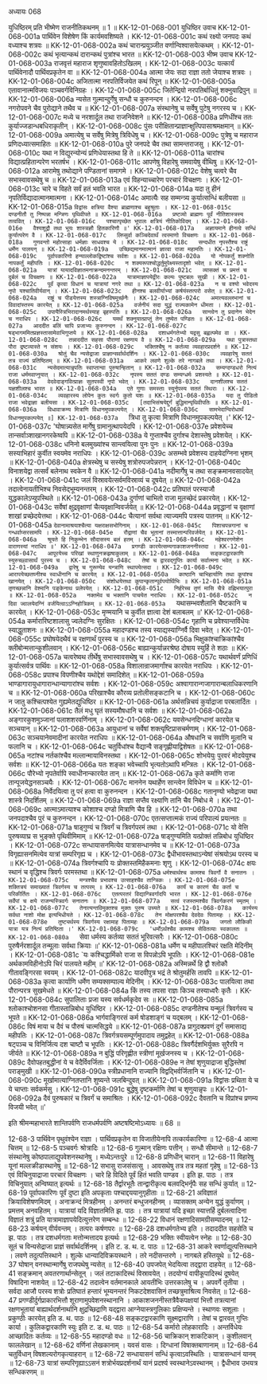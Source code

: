 अध्यायः 068

युधिष्ठिरम् प्रति भीष्मेण राजनीतिकथनम् ॥ 1 ॥
KK-12-01-068-001	युधिष्ठिर उवाच 
KK-12-01-068-001a	पार्थिवेन विशेषेण किं कार्यमवशिष्यते ।
KK-12-01-068-001c	कथं रक्ष्यो जनपदः कथं वध्याश्च शत्रवः ॥
KK-12-01-068-002a	कथं चारान्प्रयुञ्जीत वर्णान्विश्वासयेत्कथम् ।
KK-12-01-068-002c	कथं भृत्यान्कथं दारान्कथं पुत्रांश्च भारत ॥
KK-12-01-068-003	भीष्म उवाच 
KK-12-01-068-003a	राजवृत्तं महाराज शृणुष्वावहितोऽखिलम् ।
KK-12-01-068-003c	यत्कार्यं पार्थिवेनादौ पार्थिवप्रकृतेन वा ॥
KK-12-01-068-004a	आत्मा जेयः सदा राज्ञा ततो जेयाश्च शत्रवः ।
KK-12-01-068-004c	अजितात्मा नरपतिर्विजयेत कथं रिपून् ॥
KK-12-01-068-005a	एतावानात्मविजयः पञ्चवर्गविनिग्रहः ।
KK-12-01-068-005c	जितेन्द्रियो नरपतिर्बाधितुं शक्नुयाद्रिपुन् ॥
KK-12-01-068-006a	न्यसेत गुल्मान्दुर्गेषु सन्धौ च कुरुनन्दन ।
KK-12-01-068-006c	नगरोपवने चैव पुरोद्याने तथैव च ॥
KK-12-01-068-007a	संस्थानेषु च सर्वेषु पुटेषु नगरस्य च ।
KK-12-01-068-007c	मध्ये च नरशार्दूल तथा राजनिवेशने ॥
KK-12-01-068-008a	प्रणिधींश्च ततः कुर्याज्जडान्धबधिराकृतीन् ।
KK-12-01-068-008c	पुंसः परीक्षितान्प्राज्ञान्क्षुत्पिपासाश्रमक्षमान् ॥
KK-12-01-068-009a	अमात्येषु च सर्वेषु मित्रेषु त्रिविधेषु च ।
KK-12-01-068-009c	पुत्रेषु च महाराज प्रणिदध्यात्समाहितः ॥
KK-12-01-068-010a	पुरे जनपदे चैव तथा सामन्तराजसु ।
KK-12-01-068-010c	यथा न विद्युरन्योन्यं प्रणिधेयास्तथा हि ते ॥
KK-12-01-068-011a	चारांश्च विद्यात्प्रहितान्परेण भरतर्षभ ।
KK-12-01-068-011c	आपणेषु विहारेषु समवायेषु वीथिषु ॥
KK-12-01-068-012a	आरामेषु तथोद्याने पण्डितानां समागमे ।
KK-12-01-068-012c	वेशेषु चत्वरे चैव सभास्वावसथेषु च ॥
KK-12-01-068-013a	एवं विहन्याच्चारेण परचारं विचक्षणः ।
KK-12-01-068-013c	चारे च विहते सर्वं हतं भवति भारत ॥
KK-12-01-068-014a	यदा तु हीनं नृपतिर्विद्यादात्मानमात्मना ।
KK-12-01-068-014c	अमात्यैः सह सम्मन्त्र्य कुर्यात्सन्धिं बलीयसा ॥
KK-12-01-068-015a	`विद्वांसः क्षत्रिया वैश्या ब्राह्मणाश्च बहुश्रुताः ।
KK-12-01-068-015c	दण्डनीतौ तु निष्पन्ना मन्त्रिणः पृथिवीपते ॥
KK-12-01-068-016a	प्रष्टव्यो ब्राह्मणः पूर्वं नीतिशास्त्रस्य तत्ववित् ।
KK-12-01-068-016c	पश्चात्पृच्छेत भूपालः क्षत्रियं नीतिकोविदम् ।
KK-12-01-068-016e	वैश्यशूद्रौ तथा भूयः शास्त्रज्ञौ हितकारिणौ ॥'
KK-12-01-068-017a	अज्ञायमाने हीनत्वे सन्धिं कुर्यात्परेण वै ।
KK-12-01-068-017c	लिप्सुर्वा कञ्चिदेवार्थं त्वरमाणो विचक्षणः ॥
KK-12-01-068-018a	गुणवन्तो महोत्साहा धर्मज्ञाः साधवश्च ये ।
KK-12-01-068-018c	सन्दधीत नृपस्तैश्च राष्ट्रं धर्मेण पालयन् ॥
KK-12-01-068-019a	उच्छिद्यमानमात्मानं ज्ञात्वा राजा महामतिः ।
KK-12-01-068-019c	पूर्वापकारिणो हन्याल्लोकद्विष्टांश्च सर्वशः ॥
KK-12-01-068-020a	यो नोपकर्तुं शक्नोति नापकर्तुं महीपतिः ।
KK-12-01-068-020c	न शक्यरूपश्चोद्धर्तुमुपेक्ष्यस्तादृशो भवेत् ॥
KK-12-01-068-021a	यात्रां यायादविज्ञातमनाक्रन्दमनन्तरम् ।
KK-12-01-068-021c	व्यासक्तं च प्रमत्तं च दुर्बलं च विचक्षणः ॥
KK-12-01-068-022a	यात्रामाज्ञापयेद्वीरः कल्यः पुष्टबलः सुखी ।
KK-12-01-068-022c	पूर्वं कृत्वा विधानं च यात्रायां नगरे तथा ॥
KK-12-01-068-023a	न च वश्यो भवेदस्य नृपो यश्चातिवीर्यवान् ।
KK-12-01-068-023c	हीनश्च बलवीर्याभ्यां कर्षयंस्तत्परो वसेत् ॥
KK-12-01-068-024a	राष्ट्रं च पीडयेत्तस्य शस्त्राग्निविषमूर्च्छनैः ।
KK-12-01-068-024c	अमात्यवल्लभानां च विवादांस्तस्य कारयेत् ॥
KK-12-01-068-025a	वर्जनीयं सदा युद्धं राज्यकामेन धीमता ।
KK-12-01-068-025c	उपायैस्त्रिभिरादानमर्थस्याह बृहस्पतिः ॥
KK-12-01-068-026a	सान्त्वेन तु प्रदानेन भेदेन च नराधिप ।
KK-12-01-068-026c	यमर्थं शक्नुयात्प्राप्तुं तेन तुष्येत पण्डितः ॥
KK-12-01-068-027a	आददीत बलिं चापि प्रजाभ्यः कुरुनन्दन ।
KK-12-01-068-027c	षड्भागममितप्रज्ञस्तासामेवाभिगुप्तये ॥
KK-12-01-068-028a	दशाधर्मगतेभ्यो यद्वसु बह्वल्पमेव वा ।
KK-12-01-068-028c	तन्नाददीत सहसा पौराणां रक्षणाय वै ॥
KK-12-01-068-029a	यथा पुत्रास्तथा पौरा द्रष्टव्यास्ते न संशयः ।
KK-12-01-068-029c	भक्तिश्चैषु न कर्तव्या व्यवहारप्रदर्शने ॥
KK-12-01-068-030a	श्रोतुं चैव न्यसेद्राजा प्राज्ञान्सर्वार्थदर्शिनः ।
KK-12-01-068-030c	व्यवहारेषु सततं तत्र राज्यं प्रतिष्ठितम् ॥
KK-12-01-068-031a	आकरे लवणे शुल्के तरे नागबले तथा ।
KK-12-01-068-031c	न्यसेदमात्यान्नृपतिः स्वाप्तान्वा पुरुषान्हितान् ॥
KK-12-01-068-032a	सम्यग्दण्डधरो नित्यं राजा धर्ममवाप्नुयात् ।
KK-12-01-068-032c	नृपस्य सततं दण्डः सम्यग्धर्मः प्रशस्यते ॥
KK-12-01-068-033a	वेदवेदाङ्गवित्प्राज्ञः सुतपस्वी नृपो भवेत् ।
KK-12-01-068-033c	दानशीलश्च सततं यज्ञशीलश्च भारत ॥
KK-12-01-068-034a	एते गुणाः समस्ताः स्युर्नृपस्य सततं स्थिराः ।
KK-12-01-068-034c	व्यवहारस्य लोपेन कुतः स्वर्गः कुतो यशः ॥
KK-12-01-068-035a	यदा तु पीडितो राजा भवेद्राज्ञा बलीयसा ।
KK-12-01-068-035c	[तदाभिसंश्रयेद्दुर्गं बुद्धिमान्पृथिवीपतिः ॥
KK-12-01-068-036a	विधावाक्रम्य मित्राणि विधानमुपकल्पयेत् ।
KK-12-01-068-036c	सामभेदान्विरोधार्थं विधानमुपकल्पयेत् ॥]
KK-12-01-068-037a	`त्रिधा तु कृत्वा मित्राणि विधानमुपकल्पयेत् ।'
KK-12-01-068-037c	'घोषान्न्यसेत मार्गेषु ग्रामानुत्थापयेदपि ।
KK-12-01-068-037e	प्रवेशयेच्च तान्सर्वाञ्शाखानगरकेष्वपि ॥
KK-12-01-068-038a	ये गुप्ताश्चैव दुर्गाश्च देशास्तेषु प्रवेशयेत् ।
KK-12-01-068-038c	धनिनो बलमुख्यांश्च सान्त्वयित्वा पुनः पुनः ॥
KK-12-01-068-039a	सस्याभिहारं कुर्वीत स्वयमेव नराधिपः ।
KK-12-01-068-039c	असम्भवे प्रवेशस्य दाहयेदग्निना भृशम् ॥
KK-12-01-068-040a	क्षेत्रस्थेषु च सस्येषु शत्रोरुपजपेन्नरान् ।
KK-12-01-068-040c	विनाशयेद्वा तत्सर्वं बलेनाथ स्वकेन वै ॥
KK-12-01-068-041a	नदीमार्गेषु च तथा सङ्क्रमानवसादयेत् ।
KK-12-01-068-041c	जलं विस्रावयेत्सर्वमविस्राव्यं च दूषयेत् ॥
KK-12-01-068-042a	तदात्वेनायतीभिश्च निवसेद्भूम्यनन्तरम् ।
KK-12-01-068-042c	प्रतिघातं परस्याजौ युद्धकालेऽप्युपस्थिते ॥
KK-12-01-068-043a	दुर्गाणां चाभितो राजा मूलच्छेदं प्रकारयेत् ।
KK-12-01-068-043c	सर्वेषां क्षुद्रवृक्षाणां चैत्यवृक्षान्विवर्जयेत् ॥
KK-12-01-068-044a	प्रवृद्धानां च वृक्षाणां शाखां प्रच्छेदयेत्तथा ।
KK-12-01-068-044c	चैत्यानां सर्वथा त्याज्यमपि पत्रस्य पातनम् ॥
KK-12-01-068-045a	`देवानामाश्रयाश्चैत्या यक्षराक्षसभोगिनाम् ।
KK-12-01-068-045c	पिशाचपन्नगानां च गन्धर्वाप्सरसामपि ।
KK-12-01-068-045e	रौद्राणां चैव भूतानां तस्मात्तान्परिवर्जयेत् ॥
KK-12-01-068-046a	श्रूयते हि निकुम्भेन सौदासस्य बलं हतम् ।
KK-12-01-068-046c	महेश्वरगणेशेन वाराणस्यां नराधिप ॥'
KK-12-01-068-047a	प्रगण्डीः कारयेत्सम्यगाकाशजननीस्तदा ।
KK-12-01-068-047c	आपूरयेच्च परिखां स्थाणुनक्रझषाकुलाम् ॥
KK-12-01-068-048a	सङ्कटद्वारकाणि स्युरुच्छ्वासार्थं पुरस्य च ।
KK-12-01-068-048c	तेषां च द्वारवद्गुप्तिः कार्या सर्वात्मना भवेत् ॥
KK-12-01-068-049a	द्वारेषु च गुरूण्येव यन्त्राणि स्थापयेत्सदा ।
KK-12-01-068-049c	आरापयेच्छतघ्नीश्च स्वाधीनानि च कारयेत् ॥
KK-12-01-068-050a	काष्ठानि चाभिहार्याणि तथा कूपांश्च खानयेत् ।
KK-12-01-068-050c	संशोधयेत्तथा कूपान्कृतान्पूर्वपयोर्थिभिः ॥
KK-12-01-068-051a	तृणच्छन्नानि वेश्मानि पङ्केनाथ प्रलेपयेत् ।
KK-12-01-068-051c	निर्हरेच्च तृणं मासि चैत्रे वह्निभयात्पुरा ॥
KK-12-01-068-052a	नक्तमेव च भक्तानि पाचयेत नराधिपः ।
KK-12-01-068-052c	न दिवा ज्वालयेदग्निं वर्जयित्वाऽऽग्निहोत्रिकम् ॥
KK-12-01-068-053a	`यथासम्भवशैलानि चैष्टकानि च कारयेत् ।
KK-12-01-068-053c	मृण्मयानि च कुर्वीत ज्ञात्वा देशं बलाबलम् ॥'
KK-12-01-068-054a	कर्मारारिष्टशालासु ज्वलेदग्निः सुरक्षितः ।
KK-12-01-068-054c	गृहाणि च प्रवेश्यान्तर्विधेयः स्याद्धुताशनः ॥
KK-12-01-068-055a	महादण्डश्च तस्य स्याद्यस्याग्निर्वै दिवा भवेत् ।
KK-12-01-068-055c	प्रघोषयेदथैवं च रक्षणार्थं पुरस्य च ॥
KK-12-01-068-056a	भिक्षुकांश्चाक्रिकांश्चैव क्लीबोन्मत्तान्कुशीलवान् ।
KK-12-01-068-056c	बाह्यान्कुर्यान्नरश्रेष्ठ दोषाय स्युर्हि ते शठाः ॥
KK-12-01-068-057a	चत्वरेष्वथ तीर्थेषु सभास्वावसथेषु च ।
KK-12-01-068-057c	यथार्थवर्णं प्रणिधिं कुर्यात्सर्वत्र पार्थिवः ॥
KK-12-01-068-058a	विशालान्राजमार्गांश्च कारयेत नराधिपः ।
KK-12-01-068-058c	प्रपाश्च विपणीश्चैव यथोद्देशं समादिशेत् ॥
KK-12-01-068-059a	भाण्डागारायुधागारान्धान्यागारांश्च सर्वशः ।
KK-12-01-068-059c	अश्वागारान्गजागारान्बलाधिकरणानि च ॥
KK-12-01-068-060a	परिखाश्चैव कौरव्य प्रतोलीसङ्कटानि च ।
KK-12-01-068-060c	न जातु कश्चित्पश्येत गुह्यमेतद्युधिष्ठिर ॥
KK-12-01-068-061a	अर्थसन्निचयं कुर्याद्राजा परबलार्दितः ।
KK-12-01-068-061c	तैलं मधु घृतं सस्यमौषधानि च सर्वशः ॥
KK-12-01-068-062a	अङ्गारकुशमुञ्जानां पलाशशरवर्णिनाम् ।
KK-12-01-068-062c	यवसेन्धनदिग्धानां कारयेत च सञ्चयान् ॥
KK-12-01-068-063a	आयुधानां च सर्वेषां शक्त्यृष्टिप्रासचर्मणाम् ।
KK-12-01-068-063c	सञ्चयानेवमादीनां कारयेत नराधिपः ॥
KK-12-01-068-064a	औषधानि च सर्वाणि मूलानि च फलानि च ।
KK-12-01-068-064c	चतुर्विधांश्च वैद्यान्वै सङ्गृह्णीयाद्विशेषतः ॥
KK-12-01-068-065a	नटांश्च नर्तकांश्चैव मल्लान्मायाविनस्तथा ।
KK-12-01-068-065c	शोभयेयुः पुरवरं मोदयेयुश्च सर्वशः ॥
KK-12-01-068-066a	यतः शङ्का भवेच्चापि भृत्यतोऽथापि मन्त्रितः ।
KK-12-01-068-066c	पौरेभ्यो नृपतेर्वापि स्वाधीनान्कारयेत तान् ॥
KK-12-01-068-067a	कृते कर्माणि राजा तान्पूजयेद्धनसञ्चयैः ।
KK-12-01-068-067c	माननेन यथार्हेण सान्त्वेन विविधेन च ॥
KK-12-01-068-068a	निर्वेदयित्वा तु परं हत्वा वा कुरुनन्दन ।
KK-12-01-068-068c	गतानृण्यो भवेद्राजा यथा शास्त्रे निदर्शितम् ॥
KK-12-01-068-069a	राज्ञा सप्तैव रक्ष्याणि तानि चैव निबोध मे ।
KK-12-01-068-069c	आत्माऽमात्याश्च कोशाश्च दण्डो मित्राणि चैव हि ॥
KK-12-01-068-070a	तथा जनपदाश्चैव पुरं च कुरुनन्दन ।
KK-12-01-068-070c	एतत्सप्तात्मकं राज्यं परिपाल्यं प्रयत्नतः ॥
KK-12-01-068-071a	षाड्गुण्यं च त्रिवर्गं च त्रिवर्गपरमं तथा ।
KK-12-01-068-071c	यो वेत्ति पुरुषव्याघ्र स भुङ्क्ते पृथिवीमिमाम् ॥
KK-12-01-068-072a	षाड्गुण्यमिति यत्प्रोक्तं तन्निबोध युधिष्ठिर ।
KK-12-01-068-072c	सन्धायासनमित्येव यात्रासन्धानमेव च ॥
KK-12-01-068-073a	विगृह्यासनमित्येव यात्रां सम्परिगृह्य च ।
KK-12-01-068-073c	द्वैधीभावस्तथाऽन्येषां संश्रयोऽथ परस्य च ॥
KK-12-01-068-074a	त्रिवर्गश्चापि यः प्रोक्तस्तमिहैकमनाः शृणु ।
KK-12-01-068-074c	क्षयः स्थानं च वृद्धिश्च त्रिवर्गः परमस्तथा ॥
KK-12-01-068-075a	`धर्मश्चार्थश्च कामश्च त्रिवर्गो वै सनातनः ।
KK-12-01-068-075c	मन्त्रश्चैव प्रभावश्च उत्साहश्चैव तान्त्रिकः ।
KK-12-01-068-075e	शक्तित्रयं समाख्यातं त्रिवर्गस्य च तत्परम् ॥
KK-12-01-068-076a	कार्यं च कारणं चैव कर्ता च परिकीर्तितः ।
KK-12-01-068-076c	एतत्परतरं विद्यान्त्रिवर्गादपि भारत ।
KK-12-01-068-076e	सर्वेपां च क्षये राजन्यस्त्रिवर्गः सनातनः ॥
KK-12-01-068-077a	सत्वं रजस्तमश्चैव त्रिवर्गकरणं स्मृतम् ।
KK-12-01-068-077c	तेनात्यन्तविमुक्तश्च मुक्तः पुरुष उच्यते ॥
KK-12-01-068-078a	कार्यस्य सर्वथा नाशो मोक्ष इत्यभिधीयते ।
KK-12-01-068-078c	तेन मोक्षपरश्चैव देवदेवः पितामहः ।
KK-12-01-068-078e	तुष्ट्यर्थस्य त्रिवर्गस्य रक्षामाह पितामहः ॥
KK-12-01-068-079a	जगतो लौकिकी यात्रा यत्र नित्यं प्रतिष्ठिता ।'
KK-12-01-068-079c	'धर्मोऽर्थश्चैव कामश्च सेवितव्याः स्वकालतः ॥
KK-12-01-068-080a	`सेवा धर्मस्य कर्तव्या सततं भूरिवत्सरैः ।
KK-12-01-068-080c	पुरुषैर्नरशार्दूल तन्मूलाः सर्वथा क्रियाः ॥'
KK-12-01-068-081a	धर्मेण च महीपालश्चिरं रक्षति मेदिनीम् ।
KK-12-01-068-081c	`यः कश्चिद्धार्मिको राजा स विपन्नोऽपि भूपतिः ।
KK-12-01-068-081e	अर्थकामविहीनोऽपि चिरं पालयते महीम् ॥'
KK-12-01-068-082a	अस्मिन्नर्थे हि द्वौ श्लोकौ गीतावङ्गिरसा स्वयम् ।
KK-12-01-068-082c	यादवीपुत्र भद्रं ते श्रोतुमर्हसि तावपि ॥
KK-12-01-068-083a	कृत्वा कार्याणि धर्मेण सम्यक्सम्पाल्य मेदिनीम् ।
KK-12-01-068-083c	पालयित्वा तथा पौरान्परत्र सुखमेधते ॥
KK-12-01-068-084a	किं तस्य तपसा राज्ञः किञ्च तस्याध्वरैः कृतैः ।
KK-12-01-068-084c	सुपालिताः प्रजा यस्य सर्वधर्मकृदेव सः ॥
KK-12-01-068-085a	श्लोकाश्चोशनसा गीतास्तान्निबोध युधिष्ठिर ।
KK-12-01-068-085c	दण्डनीतेश्च यन्मूलं त्रिवर्गस्य च भूपते ॥
KK-12-01-068-086a	भार्गवाङ्गिरसं कर्म षोडशाङ्गं च यद्बलम् ।
KK-12-01-068-086c	विषं माया च दैवं च पौरुषं चात्मसिद्धये ॥
KK-12-01-068-087a	प्रागुदक्प्रवणं दुर्गं समासाद्य महीपतिः ।
KK-12-01-068-087c	त्रिवर्गत्रयसम्पूर्णमुपादाय तमुद्वहेत् ॥
KK-12-01-068-088a	षट्पञ्च च विनिर्जित्य दश चाष्टौ च भूपतिः ।
KK-12-01-068-088c	त्रिवर्गैर्दशभिर्युक्तः सुरैरपि न जीर्यते ॥
KK-12-01-068-089a	न बुद्धिं परिगृह्णीत स्त्रीणां मूर्खजनस्य च ।
KK-12-01-068-089c	दैवोपहतबुद्धीनां ये च वेदैर्विवर्जिताः ।
KK-12-01-068-089e	न तेषां शृणुयाद्राजा बुद्धिस्तेषां पराङ्मुखी ॥
KK-12-01-068-090a	स्त्रीप्रधानानि राज्यानि विद्वद्भिर्वर्जितानि च ।
KK-12-01-068-090c	मूर्खामात्याग्नितप्तानि शुष्यन्ते जलबिन्दुवत् ॥
KK-12-01-068-091a	विद्वांसः प्रथिता ये च ये चाप्ताः सर्वकर्मसु ।
KK-12-01-068-091c	बुद्धेषु दृष्टकर्माणि तेषां च शृणुयान्नृपः ॥
KK-12-01-068-092a	दैवं पुरुषकारं च त्रिवर्गं च समाश्रितः ।
KK-12-01-068-092c	दैवतानि च विप्रांश्च प्रणम्य विजयी भवेत् ॥' 

इति श्रीमन्महाभारते शान्तिपर्वणि राजधर्मपर्वणि अष्टषष्टिमोऽध्यायः ॥ 68 ॥

12-68-3 पार्थिवेन पृथुवंश्येन राज्ञा । पार्थिवप्रकृतेन वा विजातीयेनापि तत्कार्यकारिणा ॥ 12-68-4 आत्मा चित्तम् ॥ 12-68-5 पञ्चवर्गः श्रोत्रादिः ॥ 12-68-6 गुल्मान् रक्षिणः पत्तीन् । सन्धौ सीमान्ते ॥ 12-68-7 संस्थानेषु कोष्ठपालाद्युपवेशनस्थानेषु । मध्येऽन्तःपुरे ॥ 12-68-8 प्रणिधीन् चारान् ॥ 12-68-11 विहारेषु यूनां मल्लक्रीडास्थानेषु ॥ 12-68-12 सभासु राजसंसत्सु । आवसथेषु तत्र तत्र महतां गृहेषु ॥ 12-68-13 एवं विचिनुयाद्राजा परचारं विचक्षणः । चारे हि विदिते पूर्वं हितं भवति पाण्डव । इति झ. पाठः । तत्र विचिनुयात् अन्विष्यात् इत्यर्थः ॥ 12-68-18 तैर्द्वारभूतैः तान्द्वारीकृत्य बलवद्भिर्नृपैः सह सन्धिं कुर्यात् ॥ 12-68-19 पूर्वापकारिणः पूर्वं दुष्टा इति अपकृताः पश्चाद्दययानुगृहीताः ॥ 12-68-21 अविज्ञातं क्रियाविशेषणमिदम् । अनाक्रन्दं मित्रहीनम् । अनन्तरं बन्धुजनहीनम् । व्यासक्तम् अन्येन युद्धं कुर्वाणम् । प्रमत्तम् अनवहितम् । यात्रायां यदि विज्ञातमिति झ. पाठः । तत्र यात्रायां यदि इच्छा स्यात्तर्हि दुर्बलत्वादिना विज्ञातं शत्रुं प्रति यात्रामाज्ञापयेदित्युत्तरेण सम्बन्धः ॥ 12-68-22 विधानं रक्षणादिसामग्रीसम्पादनम् ॥ 12-68-23 कर्षयन् वीर्यवन्तम् । तत्परः कर्षणपरः ॥ 12-68-28 दशधर्मगतेभ्य इति । तदाददीत सहसेति च झ. पाठः । तत्र दशधर्मगताः मत्तोन्मत्तादय इत्यर्थः ॥ 12-68-29 भक्तिः स्वीयत्वेन स्नेहः ॥ 12-68-30 सूतं च विन्यसेद्राजा प्राज्ञं सर्वार्थदर्शिनम् । इति ट. ड. थ. द. पाठः ॥ 12-68-31 आकरे स्वर्णाद्युत्पत्तिस्थाने । लवणे तदुत्पत्तिस्थाने । शुल्के धान्यादिविक्रयस्थाने । तरे नदीसन्तरणे । नागबले हस्तियूथे ॥ 12-68-37 घोषान् वनस्थान्मार्गेषु राजपथेषु न्यसेत् ॥ 12-68-40 उपजपेत् भेदयित्वा तद्द्वारा दाहयेत् ॥ 12-68-41 सङ्क्रमान् अवतरणार्थान्सेतून् । जलं तटाकादिस्थं विस्रावयेत् । तदयोग्यं वापीकूपादिस्थं दूषयेत् विषादिना नाशयेत् ॥ 12-68-42 तदात्वेन वर्तमानकाले आयतीभिः उत्तरकालेषु च । अपवर्गे तृतीया । सर्वदा आजौ परस्य शत्रोः प्रतिघातं हन्तारं भूम्यनन्तरं निकटदेशवासिनं तच्छत्रुमाश्रित्य निवसेत् ॥ 12-68-47 प्रगण्डीर्दुर्गप्राकारभित्तौ शूराणामुपवेशनस्थानानि । आकाशजननीस्तत्रैवैकपक्षायां भित्तौ तत्रत्यानां रक्षणभूतायां बाह्यार्थदर्शनार्थानि क्षुद्रच्छिद्राणि यद्द्वारा आग्नेयास्त्रगुलिकाः प्रक्षिप्यन्ते । स्थाणवः सशूलाः । प्रकुण्ठीः कारयेत् इति ड. थ. पाठः ॥ 12-68-48 सङ्कटद्वारकाणि सूक्ष्मद्वाराणि । तेषां च द्वारवत् गुप्तिः कार्या । कुलिकद्वारकाणि स्युः इति ट. ड. थ. पाठः ॥ 12-68-54 कर्मारो लोहकारादिः । अन्तर्विधेयः आच्छादितः कर्तव्यः ॥ 12-68-55 महादण्डो वधः ॥ 12-68-56 चाक्रिकान् शाकटिकान् । कुशीलवान् फाललेखान् ॥ 12-68-62 वर्णिनां लेखकानाम् । यवसं वासः । दिग्धानां विषाक्तबाणानाम् ॥ 12-68-64 चतुर्विधान् विषशल्यरोगकृत्याहरान् ॥ 12-68-72 सन्धायासनं सन्धिं कृत्वाऽवस्थितिः । यात्रासन्धानं यानम् ॥ 12-68-73 यात्रां सम्परिगृह्याऽऽसनं शत्रोर्भयप्रदर्शनार्थं यानं प्रदर्श्य स्वस्थानेऽवस्थानम् । द्वैधीभाव उभयत्र सन्धिकरणम् ॥
